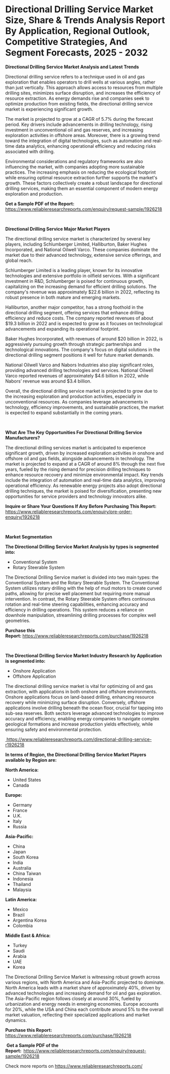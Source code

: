 <p><h1>Directional Drilling Service Market Size, Share & Trends Analysis Report By Application, Regional Outlook, Competitive Strategies, And Segment Forecasts, 2025 - 2032</h1></p><p><strong>Directional Drilling Service Market Analysis and Latest Trends</strong></p>
<p><p>Directional drilling service refers to a technique used in oil and gas exploration that enables operators to drill wells at various angles, rather than just vertically. This approach allows access to resources from multiple drilling sites, minimizes surface disruption, and increases the efficiency of resource extraction. As energy demands rise and companies seek to optimize production from existing fields, the directional drilling service market is experiencing significant growth.</p><p>The market is projected to grow at a CAGR of 5.7% during the forecast period. Key drivers include advancements in drilling technology, rising investment in unconventional oil and gas reserves, and increasing exploration activities in offshore areas. Moreover, there is a growing trend toward the integration of digital technologies, such as automation and real-time data analytics, enhancing operational efficiency and reducing risks associated with drilling.</p><p>Environmental considerations and regulatory frameworks are also influencing the market, with companies adopting more sustainable practices. The increasing emphasis on reducing the ecological footprint while ensuring optimal resource extraction further supports the market's growth. These factors collectively create a robust landscape for directional drilling services, making them an essential component of modern energy exploration and production.</p></p>
<p><strong>Get a Sample PDF of the Report:&nbsp;</strong> <a href="https://www.reliableresearchreports.com/enquiry/request-sample/1926218?utm_campaign=48&utm_medium=2&utm_source=Github&utm_content=ia&utm_term=15012025&utm_id=directional-drilling-service">https://www.reliableresearchreports.com/enquiry/request-sample/1926218</a></p>
<p>&nbsp;</p>
<p><strong>Directional Drilling Service Major Market Players</strong></p>
<p><p>The directional drilling service market is characterized by several key players, including Schlumberger Limited, Halliburton, Baker Hughes Incorporated, and National Oilwell Varco. These companies dominate the market due to their advanced technology, extensive service offerings, and global reach. </p><p>Schlumberger Limited is a leading player, known for its innovative technologies and extensive portfolio in oilfield services. With a significant investment in R&D, Schlumberger is poised for continuous growth, capitalizing on the increasing demand for efficient drilling solutions. The company's revenue was approximately $22.6 billion in 2022, reflecting its robust presence in both mature and emerging markets.</p><p>Halliburton, another major competitor, has a strong foothold in the directional drilling segment, offering services that enhance drilling efficiency and reduce costs. The company reported revenues of about $19.3 billion in 2022 and is expected to grow as it focuses on technological advancements and expanding its operational footprint.</p><p>Baker Hughes Incorporated, with revenues of around $20 billion in 2022, is aggressively pursuing growth through strategic partnerships and technological innovations. The company's focus on digital solutions in the directional drilling segment positions it well for future market demands.</p><p>National Oilwell Varco and Nabors Industries also play significant roles, providing advanced drilling technologies and services. National Oilwell Varco reported revenues of approximately $4.6 billion in 2022, while Nabors’ revenue was around $3.4 billion.</p><p>Overall, the directional drilling service market is projected to grow due to the increasing exploration and production activities, especially in unconventional resources. As companies leverage advancements in technology, efficiency improvements, and sustainable practices, the market is expected to expand substantially in the coming years.</p></p>
<p>&nbsp;</p>
<p><strong>What Are The Key Opportunities For Directional Drilling Service Manufacturers?</strong></p>
<p><p>The directional drilling services market is anticipated to experience significant growth, driven by increased exploration activities in onshore and offshore oil and gas fields, alongside advancements in technology. The market is projected to expand at a CAGR of around 8% through the next five years, fueled by the rising demand for precision drilling techniques to enhance resource recovery and minimize environmental impact. Key trends include the integration of automation and real-time data analytics, improving operational efficiency. As renewable energy projects also adopt directional drilling techniques, the market is poised for diversification, presenting new opportunities for service providers and technology innovators alike.</p></p>
<p><strong>Inquire or Share Your Questions If Any Before Purchasing This Report:</strong> <a href="https://www.reliableresearchreports.com/enquiry/pre-order-enquiry/1926218?utm_campaign=48&utm_medium=2&utm_source=Github&utm_content=ia&utm_term=15012025&utm_id=directional-drilling-service">https://www.reliableresearchreports.com/enquiry/pre-order-enquiry/1926218</a></p>
<p>&nbsp;</p>
<p><strong>Market Segmentation</strong></p>
<p><strong>The Directional Drilling Service Market Analysis by types is segmented into:</strong></p>
<p><ul><li>Conventional System</li><li>Rotary Steerable System</li></ul></p>
<p><p>The Directional Drilling Service market is divided into two main types: the Conventional System and the Rotary Steerable System. The Conventional System utilizes rotary drilling with the help of mud motors to create curved paths, allowing for precise well placement but requiring more manual intervention. In contrast, the Rotary Steerable System offers continuous rotation and real-time steering capabilities, enhancing accuracy and efficiency in drilling operations. This system reduces a reliance on downhole manipulation, streamlining drilling processes for complex well geometries.</p></p>
<p><strong>Purchase this Report:&nbsp;</strong><a href="https://www.reliableresearchreports.com/purchase/1926218?utm_campaign=48&utm_medium=2&utm_source=Github&utm_content=ia&utm_term=15012025&utm_id=directional-drilling-service">https://www.reliableresearchreports.com/purchase/1926218</a></p>
<p>&nbsp;</p>
<p><strong>The Directional Drilling Service Market Industry Research by Application is segmented into:</strong></p>
<p><ul><li>Onshore Application</li><li>Offshore Application</li></ul></p>
<p><p>The directional drilling service market is vital for optimizing oil and gas extraction, with applications in both onshore and offshore environments. Onshore applications focus on land-based drilling, enhancing resource recovery while minimizing surface disruption. Conversely, offshore applications involve drilling beneath the ocean floor, crucial for tapping into sub-sea reserves. Both sectors leverage advanced technologies to improve accuracy and efficiency, enabling energy companies to navigate complex geological formations and increase production yields effectively, while ensuring safety and environmental protection.</p></p>
<p><a href="https://www.reliableresearchreports.com/directional-drilling-service-r1926218?utm_campaign=48&utm_medium=2&utm_source=Github&utm_content=ia&utm_term=15012025&utm_id=directional-drilling-service">&nbsp;https://www.reliableresearchreports.com/directional-drilling-service-r1926218</a></p>
<p><strong>In terms of Region, the Directional Drilling Service Market Players available by Region are:</strong></p>
<p>
    <p> <strong> North America: </strong>
        <ul>
            <li>United States</li>
            <li>Canada</li>
        </ul>
        </p> 
    <p> <strong> Europe: </strong>
        <ul>
            <li>Germany</li>
            <li>France</li>
            <li>U.K.</li>
            <li>Italy</li>
            <li>Russia</li>
        </ul>
        </p> 
    <p> <strong> Asia-Pacific: </strong>
        <ul>
            <li>China</li>
            <li>Japan</li>
            <li>South Korea</li>
            <li>India</li>
            <li>Australia</li>
            <li>China Taiwan</li>
            <li>Indonesia</li>
            <li>Thailand</li>
            <li>Malaysia</li>
        </ul>
        </p> 
    <p> <strong> Latin America: </strong>
        <ul>
            <li>Mexico</li>
            <li>Brazil</li>
            <li>Argentina Korea</li>
            <li>Colombia</li>
        </ul>
        </p> 
    <p> <strong> Middle East & Africa: </strong>
        <ul>
            <li>Turkey</li>
            <li>Saudi</li>
            <li>Arabia</li>
            <li>UAE</li>
            <li>Korea</li>
        </ul>
    </p>
    </p>
<p><p>The Directional Drilling Service Market is witnessing robust growth across various regions, with North America and Asia-Pacific projected to dominate. North America leads with a market share of approximately 40%, driven by advanced technologies and increasing demand for oil and gas exploration. The Asia-Pacific region follows closely at around 30%, fueled by urbanization and energy needs in emerging economies. Europe accounts for 20%, while the USA and China each contribute around 5% to the overall market valuation, reflecting their specialized applications and market dynamics.</p></p>
<p><strong>Purchase this Report: </strong><a href="https://www.reliableresearchreports.com/purchase/1926218?utm_campaign=48&utm_medium=2&utm_source=Github&utm_content=ia&utm_term=15012025&utm_id=directional-drilling-service">https://www.reliableresearchreports.com/purchase/1926218</a></p>
<p>&nbsp;<strong>Get a Sample PDF of the Report:&nbsp;&nbsp;</strong><a href="https://www.reliableresearchreports.com/enquiry/request-sample/1926218?utm_campaign=48&utm_medium=2&utm_source=Github&utm_content=ia&utm_term=15012025&utm_id=directional-drilling-service">https://www.reliableresearchreports.com/enquiry/request-sample/1926218</a></p>
<p><strong></strong></p>
<p>Check more reports on <a href="https://www.reliableresearchreports.com/?utm_campaign=48&utm_medium=2&utm_source=Github&utm_content=ia&utm_term=15012025&utm_id=directional-drilling-service">https://www.reliableresearchreports.com/</a></p>